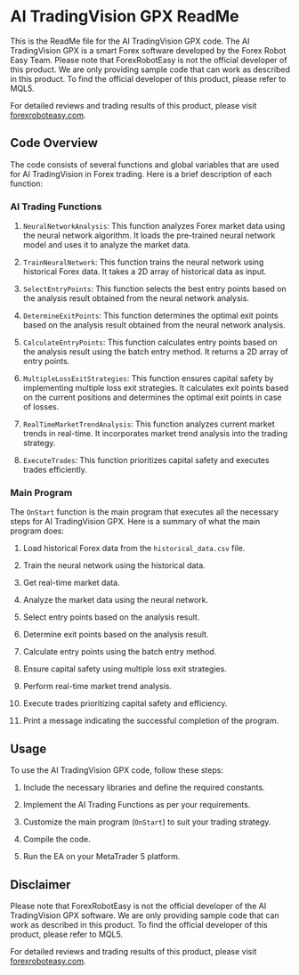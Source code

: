 # AI TradingVision GPX ReadMe

This is the ReadMe file for the AI TradingVision GPX code. The AI TradingVision GPX is a smart Forex software developed by the Forex Robot Easy Team. Please note that ForexRobotEasy is not the official developer of this product. We are only providing sample code that can work as described in this product. To find the official developer of this product, please refer to MQL5.

For detailed reviews and trading results of this product, please visit [forexroboteasy.com](https://forexroboteasy.com/forex-robot-review/ai-tradingvision-gpx-review-smart-forex-software-for-safe-trading/).

## Code Overview

The code consists of several functions and global variables that are used for AI TradingVision in Forex trading. Here is a brief description of each function:

### AI Trading Functions

1. `NeuralNetworkAnalysis`: This function analyzes Forex market data using the neural network algorithm. It loads the pre-trained neural network model and uses it to analyze the market data.

2. `TrainNeuralNetwork`: This function trains the neural network using historical Forex data. It takes a 2D array of historical data as input.

3. `SelectEntryPoints`: This function selects the best entry points based on the analysis result obtained from the neural network analysis.

4. `DetermineExitPoints`: This function determines the optimal exit points based on the analysis result obtained from the neural network analysis.

5. `CalculateEntryPoints`: This function calculates entry points based on the analysis result using the batch entry method. It returns a 2D array of entry points.

6. `MultipleLossExitStrategies`: This function ensures capital safety by implementing multiple loss exit strategies. It calculates exit points based on the current positions and determines the optimal exit points in case of losses.

7. `RealTimeMarketTrendAnalysis`: This function analyzes current market trends in real-time. It incorporates market trend analysis into the trading strategy.

8. `ExecuteTrades`: This function prioritizes capital safety and executes trades efficiently.

### Main Program

The `OnStart` function is the main program that executes all the necessary steps for AI TradingVision GPX. Here is a summary of what the main program does:

1. Load historical Forex data from the `historical_data.csv` file.

2. Train the neural network using the historical data.

3. Get real-time market data.

4. Analyze the market data using the neural network.

5. Select entry points based on the analysis result.

6. Determine exit points based on the analysis result.

7. Calculate entry points using the batch entry method.

8. Ensure capital safety using multiple loss exit strategies.

9. Perform real-time market trend analysis.

10. Execute trades prioritizing capital safety and efficiency.

11. Print a message indicating the successful completion of the program.

## Usage

To use the AI TradingVision GPX code, follow these steps:

1. Include the necessary libraries and define the required constants.

2. Implement the AI Trading Functions as per your requirements.

3. Customize the main program (`OnStart`) to suit your trading strategy.

4. Compile the code.

5. Run the EA on your MetaTrader 5 platform.

## Disclaimer

Please note that ForexRobotEasy is not the official developer of the AI TradingVision GPX software. We are only providing sample code that can work as described in this product. To find the official developer of this product, please refer to MQL5.

For detailed reviews and trading results of this product, please visit [forexroboteasy.com](https://forexroboteasy.com/forex-robot-review/ai-tradingvision-gpx-review-smart-forex-software-for-safe-trading/).
